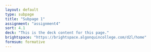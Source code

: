 ```yaml
---
layout: default
type: subpage
title: "Subpage 1"
assignment: "assignment4"
sort: 4.1
deck: "This is the deck content for this page."
brightspace: "https://brightspace.algonquincollege.com/d2l/home"
formsum: formative
---
```


